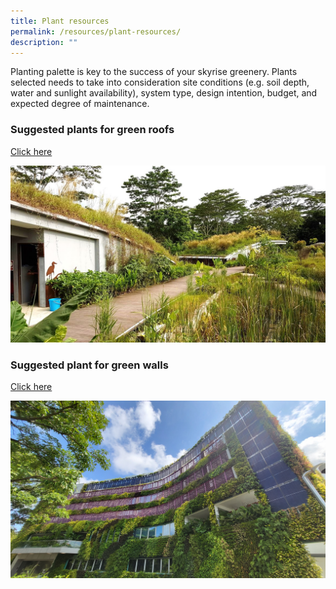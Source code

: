 ```yaml
---
title: Plant resources
permalink: /resources/plant-resources/
description: ""
---
```

Planting palette is key to the success of your skyrise greenery. Plants selected needs to take into consideration site conditions (e.g. soil depth, water and sunlight availability), system type, design intention, budget, and expected degree of maintenance. 

### **Suggested plants for green roofs**
[Click here](/files/Plant%20resources/suggested%20plant%20species%20for%20green%20roofs.pdf)

<img style="width:600px" src="/images/Skyrise%20Greenery/Kranji.jpg">

### **Suggested plant  for green walls** 
[Click here](/files/Plant%20resources/suggested%20plant%20species%20for%20green%20walls.pdf)

<img style="width:600px" src="/images/Skyrise%20Greenery/keppel.jpg">